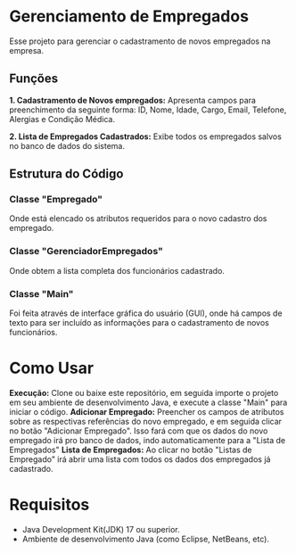 <h1>Gerenciamento de Empregados</h1>
Esse projeto para gerenciar o cadastramento de novos empregados na empresa. 
<h2>Funções</h2>
<strong>1. Cadastramento de Novos empregados:</strong> Apresenta campos para preenchimento da seguinte forma: ID, Nome, Idade, Cargo, Email, Telefone, Alergias e Condição Médica.

<strong>2. Lista de Empregados Cadastrados:</strong> Exibe todos os empregados salvos no banco de dados do sistema. 
<h2>Estrutura do Código</h2>
<h3>Classe "Empregado"</h3> Onde está elencado os atributos requeridos para o novo cadastro dos empregado.
<h3>Classe "GerenciadorEmpregados"</h3> Onde obtem a lista completa dos funcionários cadastrado. 
<h3>Classe "Main"</h3> Foi feita através de interface gráfica do usuário (GUI), onde há campos de texto para ser incluído as informações para o cadastramento de novos funcionários.

<h1>Como Usar</h1> 
<strong>Execução:</strong> Clone ou baixe este repositório, em seguida importe o projeto em seu ambiente de desenvolvimento Java, e execute a classe "Main" para iniciar o código. 
<strong>Adicionar Empregado:</strong> Preencher os campos de atributos sobre as respectivas referências do novo empregado, e em seguida clicar no botão "Adicionar Empregado". Isso fará com que os dados do novo empregado irá pro banco de dados, indo automaticamente para a "Lista de Empregados"
<strong>Lista de Empregados:</strong> Ao clicar no botão "Listas de Empregado" irá abrir uma lista com todos os dados dos empregados já cadastrado.
<h1>Requisitos</h1> 
<ul>
  <li> Java Development Kit(JDK) 17 ou superior.</li>
  <li> Ambiente de desenvolvimento Java (como Eclipse, NetBeans, etc).</li>
</ul>
